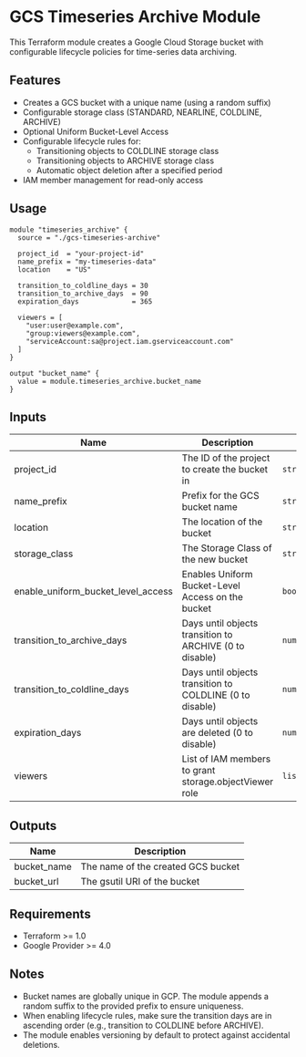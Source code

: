 # GCS Timeseries Archive Module

This Terraform module creates a Google Cloud Storage bucket with configurable lifecycle policies for time-series data archiving.

## Features

- Creates a GCS bucket with a unique name (using a random suffix)
- Configurable storage class (STANDARD, NEARLINE, COLDLINE, ARCHIVE)
- Optional Uniform Bucket-Level Access
- Configurable lifecycle rules for:
  - Transitioning objects to COLDLINE storage class
  - Transitioning objects to ARCHIVE storage class
  - Automatic object deletion after a specified period
- IAM member management for read-only access

## Usage

```hcl
module "timeseries_archive" {
  source = "./gcs-timeseries-archive"

  project_id  = "your-project-id"
  name_prefix = "my-timeseries-data"
  location    = "US"

  transition_to_coldline_days = 30
  transition_to_archive_days  = 90
  expiration_days             = 365

  viewers = [
    "user:user@example.com",
    "group:viewers@example.com",
    "serviceAccount:sa@project.iam.gserviceaccount.com"
  ]
}

output "bucket_name" {
  value = module.timeseries_archive.bucket_name
}
```

## Inputs

| Name | Description | Type | Default | Required |
|------|-------------|------|---------|:--------:|
| project_id | The ID of the project to create the bucket in | `string` | n/a | yes |
| name_prefix | Prefix for the GCS bucket name | `string` | `"timeseries-archive"` | no |
| location | The location of the bucket | `string` | `"US"` | no |
| storage_class | The Storage Class of the new bucket | `string` | `"STANDARD"` | no |
| enable_uniform_bucket_level_access | Enables Uniform Bucket-Level Access on the bucket | `bool` | `true` | no |
| transition_to_archive_days | Days until objects transition to ARCHIVE (0 to disable) | `number` | `30` | no |
| transition_to_coldline_days | Days until objects transition to COLDLINE (0 to disable) | `number` | `90` | no |
| expiration_days | Days until objects are deleted (0 to disable) | `number` | `365` | no |
| viewers | List of IAM members to grant storage.objectViewer role | `list(string)` | `[]` | no |

## Outputs

| Name | Description |
|------|-------------|
| bucket_name | The name of the created GCS bucket |
| bucket_url | The gsutil URI of the bucket |

## Requirements

- Terraform >= 1.0
- Google Provider >= 4.0

## Notes

- Bucket names are globally unique in GCP. The module appends a random suffix to the provided prefix to ensure uniqueness.
- When enabling lifecycle rules, make sure the transition days are in ascending order (e.g., transition to COLDLINE before ARCHIVE).
- The module enables versioning by default to protect against accidental deletions.
